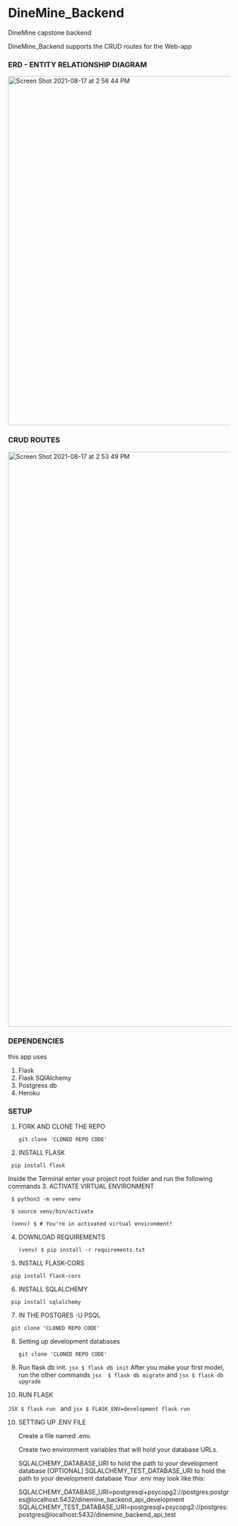 # DineMine_Backend
DineMine capstone backend 

DineMine_Backend supports the CRUD routes for the Web-app

### ERD - ENTITY RELATIONSHIP DIAGRAM

<img width="790" alt="Screen Shot 2021-08-17 at 2 56 44 PM" src="https://user-images.githubusercontent.com/68921168/129805992-756715f4-9b6c-4771-a398-0fda8b8c5a19.png">


### CRUD ROUTES

<img width="1301" alt="Screen Shot 2021-08-17 at 2 53 49 PM" src="https://user-images.githubusercontent.com/68921168/129805705-3225a915-da4a-45b9-ba86-f7be132acbea.png">

### DEPENDENCIES
this app uses
1. Flask
2. Flask SQlAlchemy
3. Postgress db
4. Heroku


### SETUP

1. FORK AND CLONE THE REPO
   ```JSX
   git clone 'CLONED REPO CODE'
   ```
   
2. INSTALL FLASK
  ```JSX
   pip install flask
   ```
   Inside the Terminal enter your project root folder and run the following commands
3. ACTIVATE VIRTUAL ENVIRONMENT
   ```JSX
    $ python3 -m venv venv
    
    $ source venv/bin/activate
    
    (venv) $ # You're in activated virtual environment!
   ```
4. DOWNLOAD REQUIREMENTS
    ```JSX
   (venv) $ pip install -r requirements.txt
   ```

5. INSTALL FLASK-CORS

  ```JSX
   pip install flask-cors
   ```
   
6. INSTALL SQLALCHEMY

  ```JSX
   pip install sqlalchemy
   ```
7. IN THE POSTGRES -U PSQL

  ```JSX
   git clone 'CLONED REPO CODE'
   ```
8. Setting up development databases
  
    ```JSX
   git clone 'CLONED REPO CODE'
   ```
9. Run flask db init.
   ```jsx $ flask db init``` 
   After you make your first model, run the other commands 
   ```jsx  $ flask db migrate``` and ```jsx $ flask db upgrade```

11. RUN FLASK

```JSX $ flask run ``` and ```jsx $ FLASK_ENV=development flask run ```
    
   
10. SETTING UP .ENV FILE 
    
    Create a file named .env.

    Create two environment variables that will hold your database URLs.

    SQLALCHEMY_DATABASE_URI to hold the path to your development database
    [OPTIONAL] SQLALCHEMY_TEST_DATABASE_URI to hold the path to your development database
    Your .env may look like this:

    SQLALCHEMY_DATABASE_URI=postgresql+psycopg2://postgres:postgres@localhost:5432/dinemine_backend_api_development
    SQLALCHEMY_TEST_DATABASE_URI=postgresql+psycopg2://postgres:postgres@localhost:5432/dinemine_backend_api_test
    
